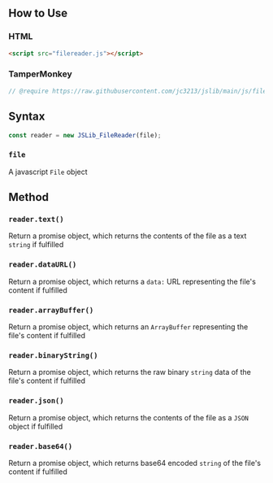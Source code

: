## How to Use
### HTML
```HTML
<script src="filereader.js"></script>
```
### TamperMonkey
```javascript
// @require https://raw.githubusercontent.com/jc3213/jslib/main/js/filereader.js
```
## Syntax
```javascript
const reader = new JSLib_FileReader(file);
```
### `file`
A javascript `File` object
## Method
### `reader.text()`
Return a promise object, which returns the contents of the file as a text `string` if fulfilled
### `reader.dataURL()`
Return a promise object, which returns a `data:` URL representing the file's content if fulfilled
### `reader.arrayBuffer()`
Return a promise object, which returns an `ArrayBuffer` representing the file's content if fulfilled
### `reader.binaryString()`
Return a promise object, which returns the raw binary `string` data of the file's content if fulfilled
### `reader.json()`
Return a promise object, which returns the contents of the file as a `JSON` object if fulfilled
### `reader.base64()`
Return a promise object, which returns base64 encoded `string` of the file's content if fulfilled
